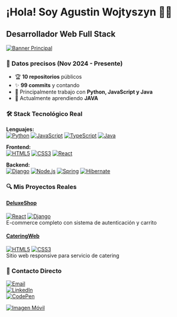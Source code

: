  # ¡Hola! Soy Agustin Wojtyszyn 👨‍💻

## Desarrollador Web Full Stack

[![Banner Principal](https://github.com/user-attachments/assets/f98f1901-a888-4abf-9043-456b697e83e7)](https://github.com/AgustinWojtyszyn)

### 📌 Datos precisos (Nov 2024 - Presente)
- 🏆 **10 repositorios** públicos
- ✨ **99 commits** y contando
- 🚀 Principalmente trabajo con **Python, JavaScript y Java**
- 🌱 Actualmente aprendiendo **JAVA**

### 🛠 Stack Tecnológico Real

**Lenguajes:**  
[![Python](https://img.shields.io/badge/Python-3776AB?style=for-the-badge&logo=python&logoColor=white)](https://www.python.org/)
[![JavaScript](https://img.shields.io/badge/JavaScript-F7DF1E?style=for-the-badge&logo=javascript&logoColor=black)](https://developer.mozilla.org/es/docs/Web/JavaScript)
[![TypeScript](https://img.shields.io/badge/TypeScript-007ACC?style=for-the-badge&logo=typescript&logoColor=white)](https://www.typescriptlang.org/)
[![Java](https://img.shields.io/badge/Java-ED8B00?style=for-the-badge&logo=openjdk&logoColor=white)](https://www.java.com/)

**Frontend:**  
[![HTML5](https://img.shields.io/badge/HTML5-E34F26?style=for-the-badge&logo=html5&logoColor=white)](https://developer.mozilla.org/es/docs/Web/HTML)
[![CSS3](https://img.shields.io/badge/CSS3-1572B6?style=for-the-badge&logo=css3&logoColor=white)](https://developer.mozilla.org/es/docs/Web/CSS)
[![React](https://img.shields.io/badge/React-61DAFB?style=for-the-badge&logo=react&logoColor=black)](https://react.dev/)

**Backend:**  
[![Django](https://img.shields.io/badge/Django-092E20?style=for-the-badge&logo=django&logoColor=white)](https://www.djangoproject.com/)
[![Node.js](https://img.shields.io/badge/Node.js-339933?style=for-the-badge&logo=node.js&logoColor=white)](https://nodejs.org/)
[![Spring](https://img.shields.io/badge/Spring-6DB33F?style=for-the-badge&logo=spring&logoColor=white)](https://spring.io/)
[![Hibernate](https://img.shields.io/badge/Hibernate-59666C?style=for-the-badge&logo=hibernate&logoColor=white)](https://hibernate.org/)

### 🔍 Mis Proyectos Reales

#### [DeluxeShop](https://github.com/AgustinWojtyszyn/DeluxeShop)
[![React](https://img.shields.io/badge/-React-61DAFB?style=for-the-badge)](https://react.dev/) [![Django](https://img.shields.io/badge/-Django-092E20?style=for-the-badge)](https://www.djangoproject.com/)  
E-commerce completo con sistema de autenticación y carrito



#### [CateringWeb](https://github.com/AgustinWojtyszyn/CateringWeb)
[![HTML5](https://img.shields.io/badge/-HTML5-E34F26?style=for-the-badge)](https://developer.mozilla.org/es/docs/Web/HTML) [![CSS3](https://img.shields.io/badge/-CSS3-1572B6?style=for-the-badge)](https://developer.mozilla.org/es/docs/Web/CSS)  
Sitio web responsive para servicio de catering

### 📩 Contacto Directo

[![Email](https://img.shields.io/badge/Gmail-agustinwojtyszyn99@gmail.com-D14836?style=for-the-badge&logo=gmail&logoColor=white)](mailto:agustinwojtyszyn99@gmail.com)  
[![LinkedIn](https://img.shields.io/badge/LinkedIn-Agustín_Wojtyszyn-0077B5?style=for-the-badge&logo=linkedin&logoColor=white)](https://www.linkedin.com/in/agustin-wojtyszyn-87b524247/)  
[![CodePen](https://img.shields.io/badge/CodePen-Boiti99-000000?style=for-the-badge&logo=codepen&logoColor=white)](https://codepen.io/Boiti99)

[![Imagen Móvil](https://github.com/user-attachments/assets/b7d1f8d9-40e8-489e-a0e0-15be42ed6025)](https://github.com/AgustinWojtyszyn)
